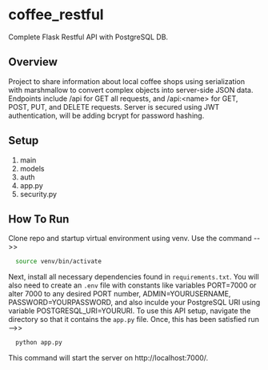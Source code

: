 # coffee_restful
Complete Flask Restful API with PostgreSQL DB.

## Overview
Project to share information about local coffee shops using serialization with marshmallow to convert complex objects into server-side JSON data. Endpoints include /api for GET all requests, and /api:\<name\> for GET, POST, PUT, and DELETE requests. Server is secured using JWT authentication, will be adding bcrypt for password hashing.
  
## Setup
1. main
2. models
3. auth
4. app.py
5. security.py

## How To Run
Clone repo and startup virtual environment using venv. Use the command -->>

```bash
  source venv/bin/activate
```

Next, install all necessary dependencies found in <code>requirements.txt</code>. You will also need to create an <code>.env</code> file with constants like variables PORT=7000 or alter 7000 to any desired PORT number, ADMIN=YOURUSERNAME, PASSWORD=YOURPASSWORD, and also inculde your PostgreSQL URI using variable POSTGRESQL_URI=YOURURI. To use this API setup, navigate the directory so that it contains the <code>app.py</code> file. Once, this has been satisfied run -->>

```python
  python app.py
```

This command will start the server on http://localhost:7000/.
